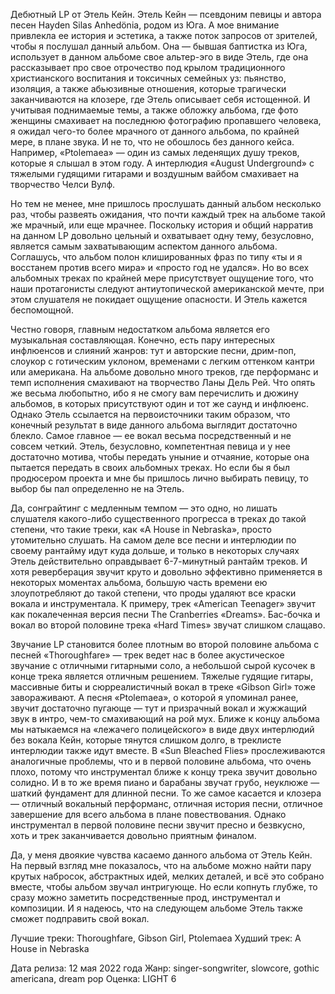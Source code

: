 Дебютный LP от Этель Кейн. Этель Кейн — псевдоним певицы и автора песен Hayden Silas Anhedönia, родом из Юга. А мое внимание привлекла ее история и эстетика, а также поток запросов от зрителей, чтобы я послушал данный альбом. Она — бывшая баптистка из Юга, использует в данном альбоме свое альтер-эго в виде Этель, где она рассказывает про свое отрочество под крылом традиционного христианского воспитания и токсичных семейных уз: пьянство, изоляция, а также абьюзивные отношения, которые трагически заканчиваются на клозере, где Этель описывает себя истощенной. И учитывая поднимаемые темы, а также обложку альбома, где фото женщины смахивает на последнюю фотографию пропавшего человека, я ожидал чего-то более мрачного от данного альбома, по крайней мере, в плане звука. И не то, что не обошлось без данного кейса. Например, «Ptolemaea» — один из самых леденящих душу треков, которые я слышал в этом году. А интерлюдия «August Underground» с тяжелыми гудящими гитарами и воздушным вайбом смахивает на творчество Челси Вулф.

Но тем не менее, мне пришлось прослушать данный альбом несколько раз, чтобы развеять ожидания, что почти каждый трек на альбоме такой же мрачный, или еще мрачнее. Поскольку история и общий нарратив на данном LP довольно цельный и охватывает одну тему, безусловно, является самым захватывающим аспектом данного альбома. Соглашусь, что альбом полон клишированных фраз по типу «ты и я восстанем против всего мира» и «просто год не удался». Но во всех альбомных треках по крайней мере присутствует ощущение того, что наши протагонисты следуют антиутопической американской мечте, при этом слушателя не покидает ощущение опасности. И Этель кажется беспомощной.

Честно говоря, главным недостатком альбома является его музыкальная составляющая. Конечно, есть пару интересных инфлюенсов и слияний жанров: тут и авторские песни, дрим-поп, слоукор с готическим уклоном, временами с легким оттенком кантри или американа. На альбоме довольно много треков, где перформанс и темп исполнения смахивают на творчество Ланы Дель Рей. Что опять же весьма любопытно, ибо я не смогу вам перечислить и дюжину альбомов, в которых присутствуют один и тот же саунд и инфлюенс. Однако Этель ссылается на первоисточники таким образом, что конечный результат в виде данного альбома выглядит достаточно блекло. Самое главное — ее вокал весьма посредственный и не совсем четкий. Этель, безусловно, компетентная певица и у нее достаточно мотива, чтобы передать уныние и отчаяние, которые она пытается передать в своих альбомных треках. Но если бы я был продюсером проекта и мне бы пришлось лично выбирать певицу, то выбор бы пал определенно не на Этель.

Да, сонграйтинг с медленным темпом — это одно, но лишать слушателя какого-либо существенного прогресса в треках до такой степени, что такие треки, как «A House in Nebraska», просто утомительно слушать. На самом деле все песни и интерлюдии по своему рантайму идут куда дольше, и только в некоторых случаях Этель действительно оправдывает 6-7-минутный рантайм треков. И хотя реверберация звучит круто и довольно эффективно применяется в некоторых моментах альбома, большую часть времени ею злоупотребляют до такой степени, что проды удаляют все краски вокала и инструментала. К примеру, трек «American Teenager» звучит как покалеченная версия песни The Cranberries «Dreams». Бас-бочка и вокал во второй половине трека «Hard Times» звучат слишком слащаво.

Звучание LP становится более плотным во второй половине альбома с песней «Thoroughfare» — трек ведет нас в более акустическое звучание с отличными гитарными соло, а небольшой сырой кусочек в конце трека является отличным решением. Тяжелые гудящие гитары, массивные биты и сюрреалистичный вокал в треке «Gibson Girl» тоже завораживают. А песня «Ptolemaea», о которой я упоминал ранее, звучит достаточно пугающе — тут и призрачный вокал и жужжащий звук в интро, чем-то смахивающий на рой мух. Ближе к концу альбома мы натыкаемся на «лежачего полицейского» в виде двух интерлюдий без вокала Кейн, которые тянутся слишком долго, в треклисте интерлюдии также идут вместе. В «Sun Bleached Flies» прослеживаются аналогичные проблемы, что и в первой половине альбома, что очень плохо, потому что инструментал ближе к концу трека звучит довольно солидно. И в то же время пиано и барабаны звучат грубо, неуклюже — шаткий фундамент для длинной песни. То же самое касается и клозера — отличный вокальный перформанс, отличная история песни, отличное завершение для всего альбома в плане повествования. Однако инструментал в первой половине песни звучит пресно и безвкусно, хоть и трек заканчивается довольно приятным финалом.

Да, у меня двоякие чувства касаемо данного альбома от Этель Кейн. На первый взгляд мне показалось, что на альбоме можно найти пару крутых набросок, абстрактных идей, мелких деталей, и всё это собрано вместе, чтобы альбом звучал интригующе. Но если копнуть глубже, то сразу можно заметить посредственные прод, инструментал и композиции. И я надеюсь, что на следующем альбоме Этель также сможет подправить свой вокал.

Лучшие треки: Thoroughfare, Gibson Girl, Ptolemaea
Худший трек: A House in Nebraska

Дата релиза: 12 мая 2022 года
Жанр: singer-songwriter, slowcore, gothic americana, dream pop
Оценка: LIGHT 6
